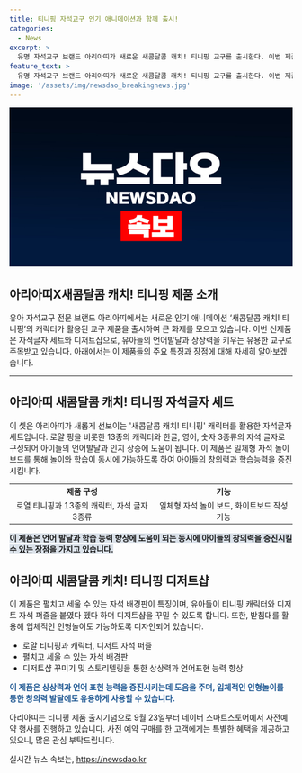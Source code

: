 ```yaml
---
title: 티니핑 자석교구 인기 애니메이션과 함께 출시!
categories:
  - News
excerpt: >
  유명 자석교구 브랜드 아리아띠가 새로운 새콤달콤 캐치! 티니핑 교구를 출시한다. 이번 제품은 유명한 애니메이션의 캐릭터를 활용한 자석글자 세트와 디저트샵이다. 자석글자 세트는 언어 발달과 인지 상승을 위해 로열 티니핑과 다양한 글자로 구성되어 있으며, 디저트샵은 상상력과 언어 표현 능력을 키우는 데 도움이 된다. 놀이와 학습을 결합한 이 제품은 안전성을 고려해 제작되었으며 사전예약 구매 시 특별 혜택이 제공된다. 아이들에게 인기 있는 캐릭터를 활용한 이 교구는 주목할 가치가 있다. (단어수: 77, 글자수: 512)
feature_text: >
  유명 자석교구 브랜드 아리아띠가 새로운 새콤달콤 캐치! 티니핑 교구를 출시한다. 이번 제품은 유명한 애니메이션의 캐릭터를 활용한 자석글자 세트와 디저트샵이다. 자석글자 세트는 언어 발달과 인지 상승을 위해 로열 티니핑과 다양한 글자로 구성되어 있으며, 디저트샵은 상상력과 언어 표현 능력을 키우는 데 도움이 된다. 놀이와 학습을 결합한 이 제품은 안전성을 고려해 제작되었으며 사전예약 구매 시 특별 혜택이 제공된다. 아이들에게 인기 있는 캐릭터를 활용한 이 교구는 주목할 가치가 있다. (단어수: 77, 글자수: 512)
image: '/assets/img/newsdao_breakingnews.jpg'
---
```


<p><img src="/assets/img/newsdao_breakingnews.jpg" alt="ranknews 속보" /></p>

<h2 data-ke-size="size26">아리아띠X새콤달콤 캐치! 티니핑 제품 소개</h2>

<p data-ke-size="size16">유아 자석교구 전문 브랜드 아리아띠에서는 새로운 인기 애니메이션 ‘새콤달콤 캐치! 티니핑’의 캐릭터가 활용된 교구 제품을 출시하여 큰 화제를 모으고 있습니다. 이번 신제품은 자석글자 세트와 디저트샵으로, 유아들의 언어발달과 상상력을 키우는 유용한 교구로 주목받고 있습니다. 아래에서는 이 제품들의 주요 특징과 장점에 대해 자세히 알아보겠습니다.</p>

<hr>

<h2 data-ke-size="size26">아리아띠 새콤달콤 캐치! 티니핑 자석글자 세트</h2>

<p data-ke-size="size16">이 셋은 아리아띠가 새롭게 선보이는 '새콤달콤 캐치! 티니핑' 캐릭터를 활용한 자석글자 세트입니다. 로얄 핑을 비롯한 13종의 캐릭터와 한글, 영어, 숫자 3종류의 자석 글자로 구성되어 아이들의 언어발달과 인지 상승에 도움이 됩니다. 이 제품은 일체형 자석 놀이 보드를 통해 놀이와 학습이 동시에 가능하도록 하여 아이들의 창의력과 학습능력을 증진시킵니다.</p>

<table>
    <tr>
        <td style="text-align: center; height: 17px;"><b>제품 구성</b></td>
        <td style="text-align: center; height: 17px;"><b>기능</b></td>
    </tr>
    <tr>
        <td style="text-align: center; height: 17px;">로열 티니핑과 13종의 캐릭터, 자석 글자 3종류</td>
        <td style="text-align: center; height: 17px;">일체형 자석 놀이 보드, 화이트보드 작성 기능</td>
    </tr>
</table>

<p><b><span style="background-color: #21538527;">이 제품은 언어 발달과 학습 능력 향상에 도움이 되는 동시에 아이들의 창의력을 증진시킬 수 있는 장점을 가지고 있습니다.</span></b></p>

<h2 data-ke-size="size26">아리아띠 새콤달콤 캐치! 티니핑 디저트샵</h2>

<p data-ke-size="size16">이 제품은 펼치고 세울 수 있는 자석 배경판이 특징이며, 유아들이 티니핑 캐릭터와 디저트 자석 퍼즐을 붙였다 뗐다 하며 디저트샵을 꾸밀 수 있도록 합니다. 또한, 받침대를 활용해 입체적인 인형놀이도 가능하도록 디자인되어 있습니다.</p>

<ul>
    <li>로얄 티니핑과 캐릭터, 디저트 자석 퍼즐</li>
    <li>펼치고 세울 수 있는 자석 배경판</li>
    <li>디저트샵 꾸미기 및 스토리텔링을 통한 상상력과 언어표현 능력 향상</li>
</ul>

<p><b><span style="color: #1a5490;">이 제품은 상상력과 언어 표현 능력을 증진시키는데 도움을 주며, 입체적인 인형놀이를 통한 창의력 발달에도 유용하게 사용할 수 있습니다.</span></b></p>

<p data-ke-size="size16">아리아띠는 티니핑 제품 출시기념으로 9월 23일부터 네이버 스마트스토어에서 사전예약 행사를 진행하고 있습니다. 사전 예약 구매를 한 고객에게는 특별한 혜택을 제공하고 있으니, 많은 관심 부탁드립니다.</p>
실시간 뉴스 속보는, <a href="https://newsdao.kr" rel="dofollow">https://newsdao.kr</a>


